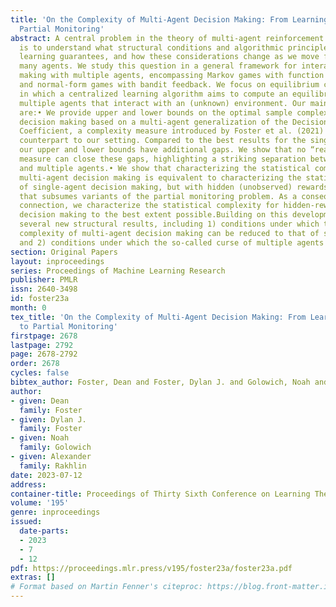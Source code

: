 ```yaml
---
title: 'On the Complexity of Multi-Agent Decision Making: From Learning in Games to
  Partial Monitoring'
abstract: A central problem in the theory of multi-agent reinforcement learning (MARL)
  is to understand what structural conditions and algorithmic principles lead to sample-efficient
  learning guarantees, and how these considerations change as we move from few to
  many agents. We study this question in a general framework for interactive decision
  making with multiple agents, encompassing Markov games with function approximation
  and normal-form games with bandit feedback. We focus on equilibrium computation,
  in which a centralized learning algorithm aims to compute an equilibrium by controlling
  multiple agents that interact with an (unknown) environment. Our main contributions
  are:• We provide upper and lower bounds on the optimal sample complexity for multi-agent
  decision making based on a multi-agent generalization of the Decision-Estimation
  Coefficient, a complexity measure introduced by Foster et al. (2021) in the single-agent
  counterpart to our setting. Compared to the best results for the single-agent setting,
  our upper and lower bounds have additional gaps. We show that no “reasonable” complexity
  measure can close these gaps, highlighting a striking separation between single
  and multiple agents.• We show that characterizing the statistical complexity for
  multi-agent decision making is equivalent to characterizing the statistical complexity
  of single-agent decision making, but with hidden (unobserved) rewards, a framework
  that subsumes variants of the partial monitoring problem. As a consequence of this
  connection, we characterize the statistical complexity for hidden-reward interactive
  decision making to the best extent possible.Building on this development, we provide
  several new structural results, including 1) conditions under which the statistical
  complexity of multi-agent decision making can be reduced to that of single-agent,
  and 2) conditions under which the so-called curse of multiple agents can be avoided.
section: Original Papers
layout: inproceedings
series: Proceedings of Machine Learning Research
publisher: PMLR
issn: 2640-3498
id: foster23a
month: 0
tex_title: 'On the Complexity of Multi-Agent Decision Making: From Learning in Games
  to Partial Monitoring'
firstpage: 2678
lastpage: 2792
page: 2678-2792
order: 2678
cycles: false
bibtex_author: Foster, Dean and Foster, Dylan J. and Golowich, Noah and Rakhlin, Alexander
author:
- given: Dean
  family: Foster
- given: Dylan J.
  family: Foster
- given: Noah
  family: Golowich
- given: Alexander
  family: Rakhlin
date: 2023-07-12
address: 
container-title: Proceedings of Thirty Sixth Conference on Learning Theory
volume: '195'
genre: inproceedings
issued:
  date-parts:
  - 2023
  - 7
  - 12
pdf: https://proceedings.mlr.press/v195/foster23a/foster23a.pdf
extras: []
# Format based on Martin Fenner's citeproc: https://blog.front-matter.io/posts/citeproc-yaml-for-bibliographies/
---
```

